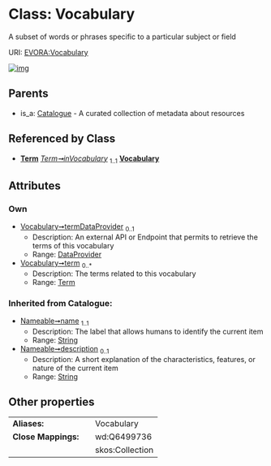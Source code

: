 
# Class: Vocabulary

A subset of words or phrases specific to a particular subject or field

URI: [EVORA:Vocabulary](https://evora-project.eu/Vocabulary)


[![img](https://yuml.me/diagram/nofunky;dir:TB/class/[Term]<term%200..*-++[Vocabulary&#124;name(i):string;description(i):string%20%3F],[DataProvider]<termDataProvider%200..1-++[Vocabulary],[Term]++-%20inVocabulary%201..1>[Vocabulary],[Catalogue]^-[Vocabulary],[Term],[DataProvider],[Catalogue])](https://yuml.me/diagram/nofunky;dir:TB/class/[Term]<term%200..*-++[Vocabulary&#124;name(i):string;description(i):string%20%3F],[DataProvider]<termDataProvider%200..1-++[Vocabulary],[Term]++-%20inVocabulary%201..1>[Vocabulary],[Catalogue]^-[Vocabulary],[Term],[DataProvider],[Catalogue])

## Parents

 *  is_a: [Catalogue](Catalogue.md) - A curated collection of metadata about resources

## Referenced by Class

 *  **[Term](Term.md)** *[Term➞inVocabulary](Term_inVocabulary.md)*  <sub>1..1</sub>  **[Vocabulary](Vocabulary.md)**

## Attributes


### Own

 * [Vocabulary➞termDataProvider](Vocabulary_termDataProvider.md)  <sub>0..1</sub>
     * Description: An external API or Endpoint that permits to retrieve the terms of this vocabulary
     * Range: [DataProvider](DataProvider.md)
 * [Vocabulary➞term](Vocabulary_term.md)  <sub>0..\*</sub>
     * Description: The terms related to this vocabulary
     * Range: [Term](Term.md)

### Inherited from Catalogue:

 * [Nameable➞name](Nameable_name.md)  <sub>1..1</sub>
     * Description: The label that allows humans to identify the current item
     * Range: [String](types/String.md)
 * [Nameable➞description](Nameable_description.md)  <sub>0..1</sub>
     * Description: A short explanation of the characteristics, features, or nature of the current item
     * Range: [String](types/String.md)

## Other properties

|  |  |  |
| --- | --- | --- |
| **Aliases:** | | Vocabulary |
| **Close Mappings:** | | wd:Q6499736 |
|  | | skos:Collection |